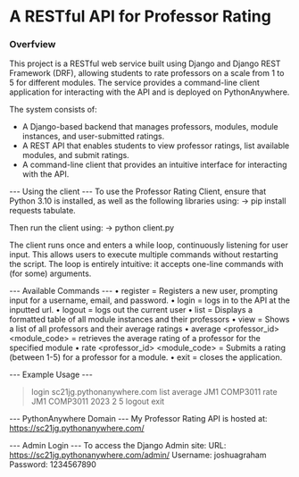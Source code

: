 # A RESTful API for Professor Rating

### Overfview
This project is a RESTful web service built using Django and Django REST Framework (DRF), allowing students to rate professors on a scale from 1 to 5 for different modules. The service provides a command-line client application for interacting with the API and is deployed on PythonAnywhere.

The system consists of:
- A Django-based backend that manages professors, modules, module instances, and user-submitted ratings.
- A REST API that enables students to view professor ratings, list available modules, and submit ratings.
- A command-line client that provides an intuitive interface for interacting with the API.

--- Using the client --- 
To use the Professor Rating Client, ensure that Python 3.10 is installed, as well as the following libraries using: 
-> pip install requests tabulate. 

Then run the client using: 
-> python client.py

The client runs once and enters a while loop, continuously listening for user input. This allows users to execute multiple commands without restarting the script. The loop is entirely intuitive: it accepts one-line commands with (for some) arguments.

--- Available Commands ---
•	register = Registers a new user, prompting input for a username, email, and password.
•	login <url> = logs in to the API at the inputted url.
•	logout = logs out the current user
•	list = Displays a formatted table of all module instances and their professors
•	view = Shows a list of all professors and their average ratings
•	average <professor_id> <module_code> = retrieves the average rating of a professor for the specified module
•	rate <professor_id> <module_code> <year> <semester> <rating> = Submits a rating (between 1-5) for a professor for a module.
•	exit = closes the application.

--- Example Usage ---
> login sc21jg.pythonanywhere.com
> list
> average JM1 COMP3011
> rate JM1 COMP3011 2023 2 5
> logout
> exit

--- PythonAnywhere Domain ---
My Professor Rating API is hosted at: https://sc21jg.pythonanywhere.com/

--- Admin Login ---
To access the Django Admin site:
URL: https://sc21jg.pythonanywhere.com/admin/
Username: joshuagraham
Password: 1234567890
